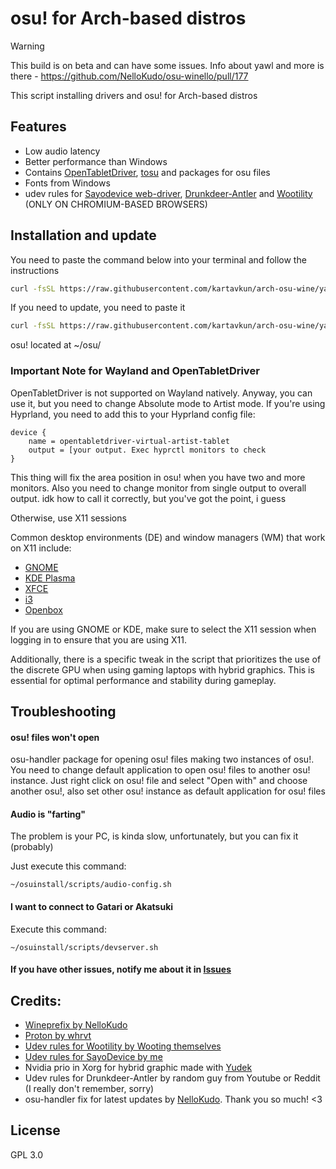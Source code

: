 # osu! for Arch-based distros

> [!WARNING]
> This build is on beta and can have some issues. Info about yawl and more is there - https://github.com/NelloKudo/osu-winello/pull/177

This script installing drivers and osu! for Arch-based distros

## Features

- Low audio latency
- Better performance than Windows
- Contains [OpenTabletDriver](https://opentabletdriver.net), [tosu](https://github.com/kotrikd/tosu) and packages for osu files
- Fonts from Windows
- udev rules for [Sayodevice web-driver](https://sayodevice.com/home), [Drunkdeer-Antler](https://drunkdeer-antler.com/) and [Wootility](https://wootility.io/) (ONLY ON CHROMIUM-BASED BROWSERS)

## Installation and update

You need to paste the command below into your terminal and follow the instructions

```sh
curl -fsSL https://raw.githubusercontent.com/kartavkun/arch-osu-wine/yawl-build/setup.sh | sh
```

If you need to update, you need to paste it

```sh
curl -fsSL https://raw.githubusercontent.com/kartavkun/arch-osu-wine/yawl-build/update.sh | sh
```

osu! located at ~/osu/

### Important Note for Wayland and OpenTabletDriver

OpenTabletDriver is not supported on Wayland natively. Anyway, you can use it, but you need to change Absolute mode to Artist mode.
If you're using Hyprland, you need to add this to your Hyprland config file:
```
device {
    name = opentabletdriver-virtual-artist-tablet 
    output = [your output. Exec hyprctl monitors to check
}
```
This thing will fix the area position in osu! when you have two and more monitors. Also you need to change monitor from single output to overall output. idk how to call it correctly, but you've got the point, i guess

Otherwise, use X11 sessions

Common desktop environments (DE) and window managers (WM) that work on X11 include:

- [GNOME](https://gnome.org)
- [KDE Plasma](https://kde.org/en/plasma-desktop/)
- [XFCE](https://xfce.org)
- [i3](https://i3wm.org)
- [Openbox](http://openbox.org)

If you are using GNOME or KDE, make sure to select the X11 session when logging in to ensure that you are using X11.

Additionally, there is a specific tweak in the script that prioritizes the use of the discrete GPU when using gaming laptops with hybrid graphics. This is essential for optimal performance and stability during gameplay.

## Troubleshooting

#### osu! files won't open
osu-handler package for opening osu! files making two instances of osu!. You need to change default application to open osu! files to another osu! instance. Just right click on osu! file and select "Open with" and choose another osu!, also set other osu! instance as default application for osu! files

#### Audio is "farting"
The problem is your PC, is kinda slow, unfortunately, but you can fix it (probably)

Just execute this command:
```
~/osuinstall/scripts/audio-config.sh
```


#### I want to connect to Gatari or Akatsuki
Execute this command:
```
~/osuinstall/scripts/devserver.sh
```

#### If you have other issues, notify me about it in [Issues](https://github.com/kartavkun/arch-osu-wine/issues)

## Credits:
- [Wineprefix by NelloKudo](https://gitlab.com/NelloKudo/osu-winello-prefix)
- [Proton by whrvt](https://github.com/whrvt/umubuilder)
- [Udev rules for Wootility by Wooting themselves](https://help.wooting.io/article/147-configuring-device-access-for-wootility-under-linux-udev-rules)
- [Udev rules for SayoDevice by me](https://www.reddit.com/r/osugame/comments/1fa919k/how_to_fix_sayodevice_web_app_on_linux/)
- Nvidia prio in Xorg for hybrid graphic made with [Yudek](https://osu.ppy.sh/users/16149779)
- Udev rules for Drunkdeer-Antler by random guy from Youtube or Reddit (I really don't remember, sorry)
- osu-handler fix for latest updates by [NelloKudo](https://github.com/NelloKudo). Thank you so much! <3

## License

GPL 3.0
